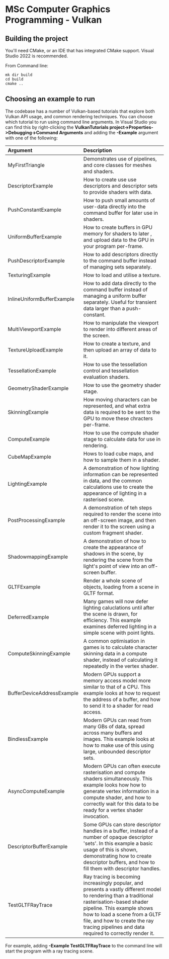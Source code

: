 # MSc Computer Graphics Programming - Vulkan

## Building the project

You'll need CMake, or an IDE that has integrated CMake support. Visual Studio 2022 is recommended. 

From Command line:
```
mk dir build
cd build
cmake ..
```

## Choosing an example to run
The codebase has a number of Vulkan-based tutorials that explore both Vulkan API usage, and common rendering techniques. You can choose which tutorial to run using command line arguments. In Visual Studio you can find this by right-clicking the __VulkanTutorials project->Properties->Debugging->Command Arguments__ and adding the __-Example__ argument with one of the following:


| Argument              | Description |
| :---------------- | :------ |
| MyFirstTriangle        |   Demonstrates use of pipelines, and core classes for meshes and shaders.    |
| DescriptorExample           |   How to create use use descriptors and descriptor sets to provide shaders with data.   |
| PushConstantExample    |  How to push small amounts of user-data directly into the command buffer for later use in shaders.    |
| UniformBufferExample |  How to create buffers in GPU memory for shaders to later , and upload data to the GPU in your program per-frame.   |
| PushDescriptorExample |  How to add descriptors directly to the command buffer instead of managing sets separately.   |
| TexturingExample |  How to load and utilise a texture.   |
| InlineUniformBufferExample |  How to add data directly to the command buffer instead of managing a uniform buffer separately. Useful for transient data larger than a push-constant. |
| MultiViewportExample |  How to manipulate the viewport to render into different areas of the screen.   |
| TextureUploadExample |  How to create a texture, and then upload an array of data to it.   |
| TessellationExample |  How to use the tessellation control and tessellation evaluation shaders.    |
| GeometryShaderExample |  How to use the geometry shader stage.    |
| SkinningExample |  How moving characters can be represented, and what extra data is required to be sent to the GPU to move these chracters per-frame.   |
| ComputeExample |  How to use the compute shader stage to calculate data for use in rendering.   |
| CubeMapExample |  Hows to load cube maps, and how to sample them in a shader.   |
| LightingExample |  A demonstration of how lighting information can be represented in data, and the common calculations use to create the appearance of lighting in a rasterised scene.   |
| PostProcessingExample |  A demonstration of teh steps required to render the scene into an off-screen image, and then render it to the screen using a custom fragment shader.   |
| ShadowmappingExample |  A demonstration of how to create the appearance of shadows in the scene, by rendering the scene from the light's point of view into an off-screen buffer.   |
| GLTFExample |  Render a whole scene of objects, loading from a scene in GLTF format.   |
| DeferredExample |  Many games will now defer lighting caluclations until after the scene is drawn, for efficiency. This example examines deferred lighting in a simple scene with point lights.   |
| ComputeSkinningExample |  A common optimisation in games is to calculate character skinning data in a compute shader, instead of calculating it repeatedly in the vertex shader.   |
| BufferDeviceAddressExample |  Modern GPUs support a memory access model more similar to that of a CPU. This example looks at how to request the address of a buffer, and how to send it to a shader for read access.   |
| BindlessExample |  Modern GPUs can read from many GBs of data, spread across many buffers and images. This example looks at how to make use of this using large, unbounded descriptor sets.   |
| AsyncComputeExample |  Modern GPUs can often execute rasterisation and compute shaders simultaneously. This example looks how how to generate vertex information in a compute shader, and how to correctly wait for this data to be ready for a vertex shader invocation.   |
| DescriptorBufferExample |  Some GPUs can store descriptor handles in a buffer, instead of a number of opaque descriptor 'sets'. In this example a basic usage of this is shown, demonstrating how to create descriptor buffers, and how to fill them with descriptor handles.   |
| TestGLTFRayTrace |  Ray tracing is becoming increasingly popular, and presents a vastly different model to rendering than a traditional rasterisation-based shader pipeline. This example shows how to load a scene from a GLTF file, and how to create the ray tracing pipelines and data required to correctly render it.   |


For example, adding __-Example TestGLTFRayTrace__ to the command line will start the program with a ray tracing scene.